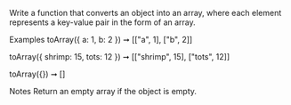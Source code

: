 Write a function that converts an object into an array, where each element represents a key-value pair in the form of an array.

Examples
toArray({ a: 1, b: 2 }) ➞ [["a", 1], ["b", 2]]

toArray({ shrimp: 15, tots: 12 }) ➞ [["shrimp", 15], ["tots", 12]]

toArray({}) ➞ []

Notes
Return an empty array if the object is empty.